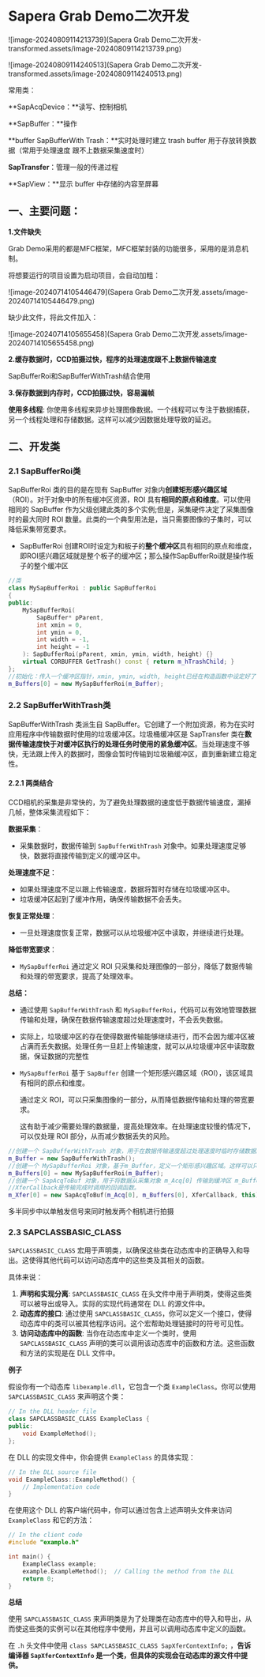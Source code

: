# Sapera Grab Demo二次开发

![image-20240809114213739](Sapera Grab Demo二次开发-transformed.assets/image-20240809114213739.png)

![image-20240809114240513](Sapera Grab Demo二次开发-transformed.assets/image-20240809114240513.png)

常用类： 

**SapAcqDevice：**读写、控制相机 

**SapBuffer：**操作 

**buffer SapBufferWith Trash：**实时处理时建立 trash buffer 用于存放转换数据（常用于处理速度 跟不上数据采集速度时） 

**SapTransfer**：管理一般的传递过程 

**SapView：**显示 buffer 中存储的内容至屏幕

## 一、主要问题：

**1.文件缺失**

Grab Demo采用的都是MFC框架，MFC框架封装的功能很多，采用的是消息机制。

将想要运行的项目设置为启动项目，会自动加粗：

![image-20240714105446479](Sapera Grab Demo二次开发.assets/image-20240714105446479.png)

缺少此文件，将此文件加入：

![image-20240714105655458](Sapera Grab Demo二次开发.assets/image-20240714105655458.png)

**2.缓存数据时，CCD拍摄过快，程序的处理速度跟不上数据传输速度**

SapBufferRoi和SapBufferWithTrash结合使用

**3.保存数据到内存时，CCD拍摄过快，容易漏帧**

**使用多线程**: 你使用多线程来异步处理图像数据。一个线程可以专注于数据捕获，另一个线程处理和存储数据。这样可以减少因数据处理导致的延迟。





## 二、开发类

### 2.1 SapBufferRoi类

SapBufferRoi 类的目的是在现有 SapBuffer 对象内**创建矩形感兴趣区域** （ROI）。对于对象中的所有缓冲区资源，ROI 具有**相同的原点和维度**。可以使用相同的 SapBuffer 作为父级创建此类的多个实例;但是，采集硬件决定了采集图像时的最大同时 ROI 数量。此类的一个典型用法是，当只需要图像的子集时，可以降低采集带宽要求。

* SapBufferRoi 创建ROI时设定为和板子的**整个缓冲区**具有相同的原点和维度，即ROI感兴趣区域就是整个板子的缓冲区；那么操作SapBufferRoi就是操作板子的整个缓冲区

```c++
//类
class MySapBufferRoi : public SapBufferRoi
{
public:
    MySapBufferRoi(
        SapBuffer* pParent, 
        int xmin = 0, 
        int ymin = 0,
        int width = -1, 
        int height = -1
    ): SapBufferRoi(pParent, xmin, ymin, width, height) {}
	virtual CORBUFFER GetTrash() const { return m_hTrashChild; }
};
//初始化：传入一个缓冲区指针，xmin, ymin, width, height已经在构造函数中设定好了
m_Buffers[0] = new MySapBufferRoi(m_Buffer);
```



### 2.2 **SapBufferWithTrash类**

SapBufferWithTrash 类派生自 SapBuffer。它创建了一个附加资源，称为在实时应用程序中传输数据时使用的垃圾缓冲区。垃圾桶缓冲区是 SapTransfer 类在**数据传输速度快于对缓冲区执行的处理任务时使用的紧急缓冲区**。当处理速度不够快，无法跟上传入的数据时，图像会暂时传输到垃圾箱缓冲区，直到重新建立稳定性。



#### 2.2.1 两类结合

CCD相机的采集是非常快的，为了避免处理数据的速度低于数据传输速度，漏掉几帧，整体采集流程如下：

**数据采集**：

* 采集数据时，数据传输到 `SapBufferWithTrash` 对象中。如果处理速度足够快，数据将直接传输到定义的缓冲区中。

**处理速度不足**：

* 如果处理速度不足以跟上传输速度，数据将暂时存储在垃圾缓冲区中。
* 垃圾缓冲区起到了缓冲作用，确保传输数据不会丢失。

**恢复正常处理**：

* 一旦处理速度恢复正常，数据可以从垃圾缓冲区中读取，并继续进行处理。

**降低带宽要求**：

* `MySapBufferRoi` 通过定义 ROI 只采集和处理图像的一部分，降低了数据传输和处理的带宽要求，提高了处理效率。

**总结：**

* 通过使用 `SapBufferWithTrash` 和 `MySapBufferRoi`，代码可以有效地管理数据传输和处理，确保在数据传输速度超过处理速度时，不会丢失数据。

* 实际上，垃圾缓冲区的存在使得数据传输能够继续进行，而不会因为缓冲区被占满而丢失数据。处理任务一旦赶上传输速度，就可以从垃圾缓冲区中读取数据，保证数据的完整性

* `MySapBufferRoi` 基于 `SapBuffer` 创建一个矩形感兴趣区域（ROI），该区域具有相同的原点和维度。

	通过定义 ROI，可以只采集图像的一部分，从而降低数据传输和处理的带宽要求。

	这有助于减少需要处理的数据量，提高处理效率。在处理速度较慢的情况下，可以仅处理 ROI 部分，从而减少数据丢失的风险。

```c++
//创建一个 SapBufferWithTrash 对象，用于在数据传输速度超过处理速度时临时存储数据。
m_Buffer = new SapBufferWithTrash();
//创建一个 MySapBufferRoi 对象，基于m_Buffer，定义一个矩形感兴趣区域。这样可以只采集和处理图像的子集，降低带宽要求。
m_Buffers[0] = new MySapBufferRoi(m_Buffer);
//创建一个 SapAcqToBuf 对象，用于将数据从采集对象 m_Acq[0] 传输到缓冲区 m_Buffers[0]。
//XferCallback是传输完成时调用的回调函数。
m_Xfer[0] = new SapAcqToBuf(m_Acq[0], m_Buffers[0], XferCallback, this);
```



多半同步中以单触发信号来同时触发两个相机进行拍摄



### 2.3 SAPCLASSBASIC_CLASS

`SAPCLASSBASIC_CLASS` 宏用于声明类，以确保这些类在动态库中的正确导入和导出。这使得其他代码可以访问动态库中的这些类及其相关的函数。

具体来说：

1. **声明和实现分离**: `SAPCLASSBASIC_CLASS` 在头文件中用于声明类，使得这些类可以被导出或导入。实际的实现代码通常在 DLL 的源文件中。
2. **动态库的接口**: 通过使用 `SAPCLASSBASIC_CLASS`，你可以定义一个接口，使得动态库中的类可以被其他程序访问。这个宏帮助处理链接时的符号可见性。
3. **访问动态库中的函数**: 当你在动态库中定义一个类时，使用 `SAPCLASSBASIC_CLASS` 声明的类可以调用该动态库中的函数和方法。这些函数和方法的实现是在 DLL 文件中。

**例子**

假设你有一个动态库 `libexample.dll`，它包含一个类 `ExampleClass`。你可以使用 `SAPCLASSBASIC_CLASS` 来声明这个类：

```c++
// In the DLL header file
class SAPCLASSBASIC_CLASS ExampleClass {
public:
    void ExampleMethod();
};
```

在 DLL 的实现文件中，你会提供 `ExampleClass` 的具体实现：

```c++
// In the DLL source file
void ExampleClass::ExampleMethod() {
    // Implementation code
}
```

在使用这个 DLL 的客户端代码中，你可以通过包含上述声明头文件来访问 `ExampleClass` 和它的方法：

```c++
// In the client code
#include "example.h"

int main() {
    ExampleClass example;
    example.ExampleMethod();  // Calling the method from the DLL
    return 0;
}
```

**总结**

使用 `SAPCLASSBASIC_CLASS` 来声明类是为了处理类在动态库中的导入和导出，从而使这些类的实例可以在其他程序中使用，并且可以调用动态库中定义的函数。

在 `.h` 头文件中使用 `class SAPCLASSBASIC_CLASS SapXferContextInfo;` ，**告诉编译器 `SapXferContextInfo` 是一个类，但具体的实现会在动态库的源文件中提供。**



